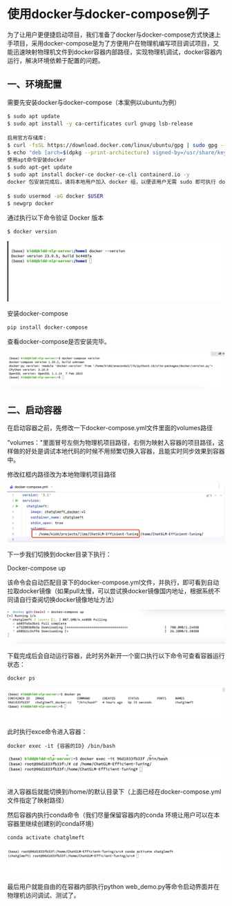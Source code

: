 # 使用docker与docker-compose例子

为了让用户更便捷启动项目，我们准备了docker与docker-compose方式快速上手项目，采用docker-compose是为了方便用户在物理机编写项目调试项目，又能迅速映射物理机文件到docker容器内部路径，实现物理机调试，docker容器内运行，解决环境依赖于配置的问题。

## 一、环境配置
需要先安装docker与docker-compose（本案例以ubuntu为例）

```bash
$ sudo apt update
$ sudo apt install -y ca-certificates curl gnupg lsb-release

启用官方存储库:
$ curl -fsSL https://download.docker.com/linux/ubuntu/gpg | sudo gpg --dearmor -o /usr/share/keyrings/docker-archive-keyring.gpg
$ echo "deb [arch=$(dpkg --print-architecture) signed-by=/usr/share/keyrings/docker-archive-keyring.gpg] https://download.docker.com/linux/ubuntu $(lsb_release -cs) stable" | sudo tee /etc/apt/sources.list.d/docker.list > /dev/null
使用apt命令安装docker
$ sudo apt-get update
$ sudo apt install docker-ce docker-ce-cli containerd.io -y
docker 包安装完成后，请将本地用户加入 docker 组，以便该用户无需 sudo 即可执行 docker 命令

$ sudo usermod -aG docker $USER
$ newgrp docker

```
通过执行以下命令验证 Docker 版本
```bash
$ docker version
```
![1.jpg](media/docker-version.jpg)

安装docker-compose

```bash
pip install docker-compose
```

查看docker-compose是否安装完毕。

![2.jpg](media/docker-compose-version.png)

## 二、启动容器

在启动容器之前，先修改一下docker-compose.yml文件里面的volumes路径

”volumes："里面冒号左侧为物理机项目路径，右侧为映射入容器的项目路径，这样做的好处是调试本地代码的时候不用频繁切换入容器，且能实时同步效果到容器中。

修改红框内路径改为本地物理机项目路径

![docker-compose-localpath](media/docker-compose-localpath.jpg)

下一步我们切换到docker目录下执行：

Docker-compose up

该命令会自动匹配目录下的docker-compose.yml文件，并执行，即可看到自动拉取docker镜像（如果pull太慢，可以尝试换docker镜像国内地址，根据系统不同请自行查阅切换docker镜像地址方法）

![pulling images](media/docker-compose-pulling-images.jpg)

下载完成后会自动运行容器，此时另外新开一个窗口执行以下命令可查看容器运行状态：

```
docker ps
```

![docker-ps](media/docker-ps.jpg)

此时执行exce命令进入容器：

```
docker exec -it {容器的ID} /bin/bash
```

![docker-exec](media/docker-exec.jpg)

进入容器后就能切换到/home/的默认目录下（上面已经在docker-compose.yml文件指定了映射路径）

然后容器内执行conda命令（我们尽量保留容器内的conda 环境让用户可以在本容器里继续创建别的conda环境）

```
conda activate chatglmeft
```

![docker-conda](media/docker-conda.jpg)

最后用户就能自由的在容器内部执行python web_demo.py等命令启动界面并在物理机访问调试、测试了。




